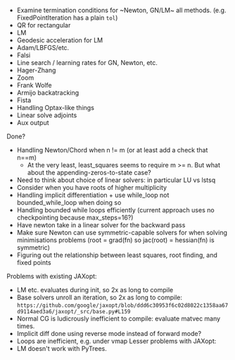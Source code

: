 - Examine termination conditions for ~Newton, GN/LM~ all methods. (e.g. FixedPointIteration has a plain `tol`)
- QR for rectangular
- LM
- Geodesic acceleration for LM
- Adam/LBFGS/etc.
- Falsi
- Line search / learning rates for GN, Newton, etc.
 - Hager-Zhang
 - Zoom
 - Frank Wolfe
 - Armijo backatracking
 - Fista
- Handling Optax-like things
- Linear solve adjoints
- Aux output

Done?
- Handling Newton/Chord when n != m (or at least add a check that n==m)
  - At the very least, least_squares seems to require m >= n. But what about the appending-zeros-to-state case?
- Need to think about choice of linear solvers: in particular LU vs lstsq
- Consider when you have roots of higher multiplicity
- Handling implicit differentiation + use while_loop not bounded_while_loop when doing so
- Handling bounded while loops efficiently (current approach uses no checkpointing because max_steps=16?)
- Have newton take in a linear solver for the backward pass
- Make sure Newton can use symmetric-capable solvers for when solving minimisations problems (root = grad(fn) so jac(root) = hessian(fn) is symmetric)
- Figuring out the relationship between least squares, root finding, and fixed points

Problems with existing JAXopt:
- LM etc. evaluates during init, so 2x as long to compile
- Base solvers unroll an iteration, so 2x as long to compile: `https://github.com/google/jaxopt/blob/ddd6c30953f6c02d8022c1358aa67d9114aed3a6/jaxopt/_src/base.py#L159`
- Normal CG is ludicrously inefficient to compile: evaluate matvec many times.
- Implicit diff done using reverse mode instead of forward mode?
- Loops are inefficient, e.g. under vmap
Lesser problems with JAXopt:
- LM doesn't work with PyTrees.
